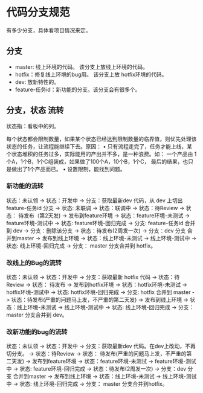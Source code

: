 # 代码分支规范
有多少分支，具体看项目情况来定。

## 分支
* master: 线上环境的代码。 该分支上放线上环境的代码。
* hotfix：修复线上环境的bug用。 该分支上放 hotfix环境的代码。
* dev: 放新特性的。
* feature-任务id：新功能的分支。该分支会有很多个。

## 分支，状态 流转
状态指：看板中的列。

每个状态都会限制数量，如果某个状态已经达到限制数量的临界值，则优先处理该状态的任务，让流程能继续下去。原因：
• 只有流程走完了，任务才能上线，某个状态堆积的任务过多，实际能用的产出并不多，是一种浪费。如： 一个产品由 1个A，1个B，1个C组装成，如果做了100个A，10个B，1个C， 最后的结果，也只是做出了1个产品而已。
• 设置限制，能找到问题。


### 新功能的流转
状态：未认领 -> 状态：开发中 -> 分支：获取最新dev 代码，从 dev 上切出 feature-任务id 分支 -> 状态: 未联调 -> 状态：联调中 -> 状态：待Review -> 状态： 待发布（第2天发) -> 发布到feature环境 ->  状态：feature环境-未测试 -> feature环境-测试中 -> 状态:  feature环境-回归完成 -> 分支:  feature-任务id 合并到 dev -> 分支：删除该分支  ->  状态：待发布(2周发一次)  ->  分支：dev 分支 合并到master -> 发布到线上环境  -> 状态：线上环境-未测试 -> 线上环境-测试中 -> 状态:  线上环境-回归完成 -> 分支： master 分支合并到 hotfix。

### 改线上的Bug的流转
状态：未认领 -> 状态：开发中 -> 分支：获取最新 hotfix 代码 -> 状态：待Review -> 状态： 待发布 -> 发布到hotfix环境 ->  状态：hotfix环境-未测试 -> hotfix环境-测试中 -> 状态:  hotfix环境-回归完成 -> 分支:  hotfix 合并到 master ->  状态：待发布(严重的问题马上发，不严重的第二天发)  -> 发布到线上环境 -> 状态：线上环境-未测试 -> 线上环境-测试中 -> 状态:  线上环境-回归完成 -> 分支： master 分支合并到 dev。

### 改新功能的bug的流转
状态：未认领 -> 状态：开发中 -> 分支：获取最新dev 代码。在dev上改动，不再切分支。 -> 状态：待Review -> 状态： 待发布(严重的问题马上发，不严重的第二天发) -> 发布到feature环境 ->  状态：feature环境-未测试 -> feature环境-测试中 -> 状态:  feature环境-回归完成  ->  状态：待发布(2周发一次)  ->  分支：dev 分支 合并到master -> 发布到线上环境  -> 状态：线上环境-未测试 -> 线上环境-测试中 -> 状态:  线上环境-回归完成 -> 分支： master 分支合并到hotfix。